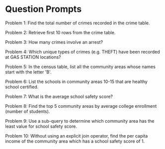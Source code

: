 # Question Prompts

Problem 1: Find the total number of crimes recorded in the crime table.

Problem 2: Retrieve first 10 rows from the crime table.

Problem 3: How many crimes involve an arrest?

Problem 4: Which unique types of crimes (e.g. THEFT) have been recorded at GAS STATION locations?

Problem 5: In the census table, list all the community areas whose names start with the letter 'B'.

Problem 6: List the schools in community areas 10-15 that are healthy school certified.

Problem 7: What is the average school safety score?

Problem 8: Find the top 5 community areas by average college enrollment (number of students).

Problem 9: Use a sub-query to determine which community area has the least value for school safety score.

Problem 10: Without using an explicit join operator, find the per capita income of the community area which has a school safety score of 1.
